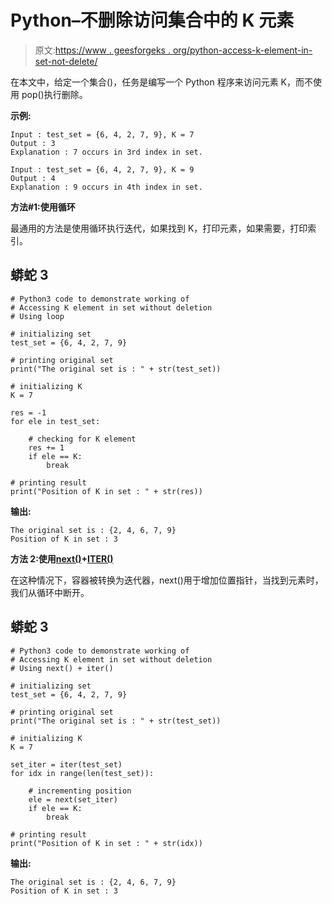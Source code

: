 # Python–不删除访问集合中的 K 元素

> 原文:[https://www . geesforgeks . org/python-access-k-element-in-set-not-delete/](https://www.geeksforgeeks.org/python-accessing-k-element-in-set-without-deletion/)

在本文中，给定一个集合()，任务是编写一个 Python 程序来访问元素 K，而不使用 pop()执行删除。

**示例:**

```
Input : test_set = {6, 4, 2, 7, 9}, K = 7
Output : 3
Explanation : 7 occurs in 3rd index in set.

Input : test_set = {6, 4, 2, 7, 9}, K = 9
Output : 4
Explanation : 9 occurs in 4th index in set.
```

**方法#1:使用循环**

最通用的方法是使用循环执行迭代，如果找到 K，打印元素，如果需要，打印索引。

## 蟒蛇 3

```
# Python3 code to demonstrate working of
# Accessing K element in set without deletion
# Using loop

# initializing set
test_set = {6, 4, 2, 7, 9}

# printing original set
print("The original set is : " + str(test_set))

# initializing K
K = 7

res = -1
for ele in test_set:

    # checking for K element
    res += 1
    if ele == K:
        break

# printing result
print("Position of K in set : " + str(res))
```

**输出:**

```
The original set is : {2, 4, 6, 7, 9}
Position of K in set : 3
```

**方法 2:使用**[**next()**](https://www.geeksforgeeks.org/python-next-method/)**+**[**ITER()**](https://www.geeksforgeeks.org/python-iter-method/)

在这种情况下，容器被转换为迭代器，next()用于增加位置指针，当找到元素时，我们从循环中断开。

## 蟒蛇 3

```
# Python3 code to demonstrate working of
# Accessing K element in set without deletion
# Using next() + iter()

# initializing set
test_set = {6, 4, 2, 7, 9}

# printing original set
print("The original set is : " + str(test_set))

# initializing K
K = 7

set_iter = iter(test_set)
for idx in range(len(test_set)):

    # incrementing position
    ele = next(set_iter)
    if ele == K:
        break

# printing result
print("Position of K in set : " + str(idx))
```

**输出:**

```
The original set is : {2, 4, 6, 7, 9}
Position of K in set : 3
```